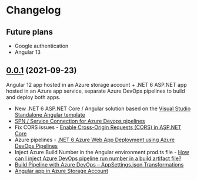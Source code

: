 # Changelog

## Future plans
- Google authentication
- Angular 13

## [0.0.1] (2021-09-23)
Angular 12 app hosted in an Azure storage account + .NET 6 ASP.NET app hosted in an Azure app service, separate Azure DevOps pipelines to build and deploy both apps.

- New .NET 6 ASP.NET Core / Angular solution based on the [Visual Studio Standalone Angular template]
- [SPN / Service Connection for Azure Devops pipelines]
- Fix CORS issues - [Enable Cross-Origin Requests (CORS) in ASP.NET Core]
- Azure pipelines - [.NET 6 Azure Web App Deployment using Azure DevOps Pipelines]
- Inject Azure Build Number in the Angular environment.prod.ts file - [How can I inject Azure DevOps pipeline run number in a build artifact file?]
- [Build Pipeline with Azure DevOps – AppSettings.json Transformations] 
- [Angular app in Azure Storage Account]





[0.0.1]: https://github.com/dopoto/TheMenu/releases/tag/0.0.1




[Visual Studio Standalone Angular template]: https://docs.microsoft.com/en-us/visualstudio/javascript/tutorial-asp-net-core-with-angular?view=vs-2022
[SPN / Service Connection for Azure Devops pipelines]: https://subhankarsarkar.com/simple-way-to-create-spn-and-service-connection-for-azure-devops-pipelines/
[Enable Cross-Origin Requests (CORS) in ASP.NET Core]: https://docs.microsoft.com/en-us/aspnet/core/security/cors?view=aspnetcore-6.0
[.NET 6 Azure Web App Deployment using Azure DevOps Pipelines]: https://subhankarsarkar.com/dot-net6-azure-web-app-deployment-using-azure-devops-pipeline/
[How can I inject Azure DevOps pipeline run number in a build artifact file?]: https://stackoverflow.com/questions/69278412/how-can-i-inject-azure-devops-pipeline-run-number-in-a-build-artifact-file
[Angular app in Azure Storage Account]: https://ppolyzos.com/2019/01/18/publish-an-angular-web-app-to-azure-using-github-azuredevops-azure-storage-account/
[Build Pipeline with Azure DevOps – AppSettings.json Transformations]: https://adilraza.ie/2-build-pipeline-with-azure-devops-appsettings-json-transformations/